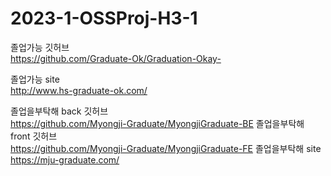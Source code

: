 # 2023-1-OSSProj-H3-1

졸업가능 깃허브
<br>
https://github.com/Graduate-Ok/Graduation-Okay-

졸업가능 site
<br>
http://www.hs-graduate-ok.com/



졸업을부탁해 back 깃허브
<br>
https://github.com/Myongji-Graduate/MyongjiGraduate-BE
졸업을부탁해 front 깃허브
<br>
https://github.com/Myongji-Graduate/MyongjiGraduate-FE
졸업을부탁해 site
<br>
https://mju-graduate.com/
